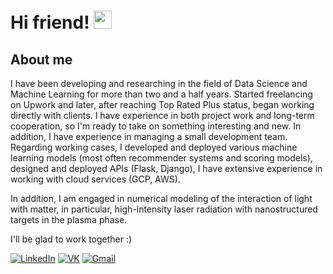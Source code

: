 # Hi friend! <img src="https://media.giphy.com/media/hvRJCLFzcasrR4ia7z/giphy.gif" width="29px" height="29px">


## About me

I have been developing and researching in the field of Data Science and Machine Learning for more than two and a half years. Started freelancing on Upwork and later, after reaching Top Rated Plus status, began working directly with clients. I have experience in both project work and long-term cooperation, so I'm ready to take on something interesting and new. In addition, I have experience in managing a small development team.
Regarding working cases, I developed and deployed various machine learning models (most often recommender systems and scoring models), designed and deployed APIs (Flask, Django), I have extensive experience in working with cloud services (GCP, AWS).

In addition, I am engaged in numerical modeling of the interaction of light with matter, in particular, high-intensity laser radiation with nanostructured targets in the plasma phase.

I'll be glad to work together :)

[![LinkedIn](https://img.shields.io/badge/Linked%20In-0A66C2?style=for-the-badge&logo=LinkedIn&logoColor=white)](https://www.linkedin.com/in/lev-litvinov/)
[![VK](https://img.shields.io/badge/VK-0077FF?style=for-the-badge&logo=VK&logoColor=white)](https:/vk.com/misery7100)
[![Gmail](https://img.shields.io/badge/Gmail-EA4335?style=for-the-badge&logo=Gmail&logoColor=white)](malito:misery7100@gmail.com)
